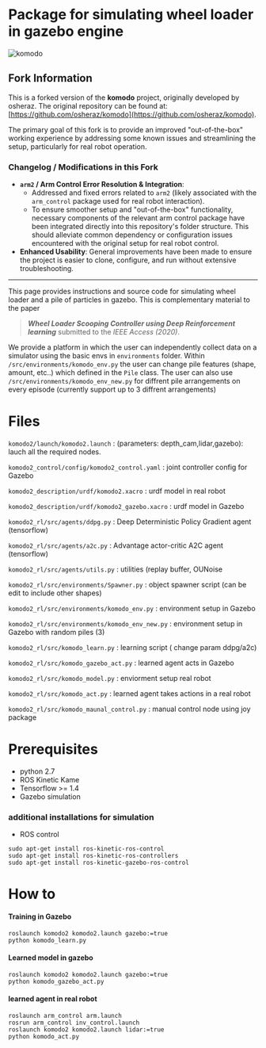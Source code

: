  <!--:construction_worker: :construction: **_This page is under construction_** :construction: :construction_worker:-->
# Package for simulating wheel loader in gazebo engine

![komodo](https://i.imgur.com/ZCKDDNQ.png)

## Fork Information

This is a forked version of the **komodo** project, originally developed by osheraz. The original repository can be found at: [https://github.com/osheraz/komodo](https://github.com/osheraz/komodo).

The primary goal of this fork is to provide an improved "out-of-the-box" working experience by addressing some known issues and streamlining the setup, particularly for real robot operation.

### Changelog / Modifications in this Fork

* **`arm2` / Arm Control Error Resolution & Integration**:
    * Addressed and fixed errors related to `arm2` (likely associated with the `arm_control` package used for real robot interaction).
    * To ensure smoother setup and "out-of-the-box" functionality, necessary components of the relevant arm control package have been integrated directly into this repository's folder structure. This should alleviate common dependency or configuration issues encountered with the original setup for real robot control.
* **Enhanced Usability**: General improvements have been made to ensure the project is easier to clone, configure, and run without extensive troubleshooting.

***

This page provides instructions and source code for simulating wheel loader and a pile of particles in gazebo. This is complementary material to the paper
> ***Wheel Loader Scooping Controller using Deep Reinforcement learning***
submitted to the *IEEE Access (2020)*.

We provide a platform in which the user can independently collect data on a simulator using the basic envs in ```environments``` folder.
Within ```/src/environments/komodo_env.py``` the user can change pile features (shape, amount, etc..) which defined in the ```Pile``` class. 
The user can also use ```/src/environments/komodo_env_new.py``` for diffrent pile arrangements on every episode (currently support up to 3 diffrent arrangements)



# Files 


```komodo2/launch/komodo2.launch``` : (parameters: depth_cam,lidar,gazebo): lauch all the required nodes.

```komodo2_control/config/komodo2_control.yaml``` : joint controller config for Gazebo

```komodo2_description/urdf/komodo2.xacro``` : urdf model in real robot

```komodo2_description/urdf/komodo2_gazebo.xacro``` : urdf model in Gazebo


```komodo2_rl/src/agents/ddpg.py``` : Deep Deterministic Policy Gradient agent (tensorflow)

```komodo2_rl/src/agents/a2c.py``` : Advantage actor-critic A2C agent (tensorflow)

```komodo2_rl/src/agents/utils.py``` : utilities (replay buffer, OUNoise


```komodo2_rl/src/environments/Spawner.py``` : object spawner script (can be edit to include other shapes)

```komodo2_rl/src/environments/komodo_env.py``` : environment setup in Gazebo

```komodo2_rl/src/environments/komodo_env_new.py``` : environment setup in Gazebo with random piles (3)


```komodo2_rl/src/komodo_learn.py``` : learning script ( change param ddpg/a2c)

```komodo2_rl/src/komodo_gazebo_act.py``` : learned agent acts in Gazebo

```komodo2_rl/src/komodo_model.py``` : enviorment setup real robot

```komodo2_rl/src/komodo_act.py``` : learned agent takes actions in a real robot

```komodo2_rl/src/komodo_maunal_control.py``` : manual control node using joy package



# Prerequisites 
- python 2.7
- ROS Kinetic Kame
- Tensorflow >= 1.4
- Gazebo simulation

### additional installations for simulation
- ROS control
```
sudo apt-get install ros-kinetic-ros-control
sudo apt-get install ros-kinetic-ros-controllers
sudo apt-get install ros-kinetic-gazebo-ros-control
```

# How to

#### Training in Gazebo
```
roslaunch komodo2 komodo2.launch gazebo:=true
python komodo_learn.py
```

#### Learned model in gazebo
```
roslaunch komodo2 komodo2.launch gazebo:=true
python komodo_gazebo_act.py
```

#### learned agent in real robot
```
roslaunch arm_control arm.launch
rosrun arm_control inv_control.launch
roslaunch komodo2 komodo2.launch lidar:=true
python komodo_act.py
```


